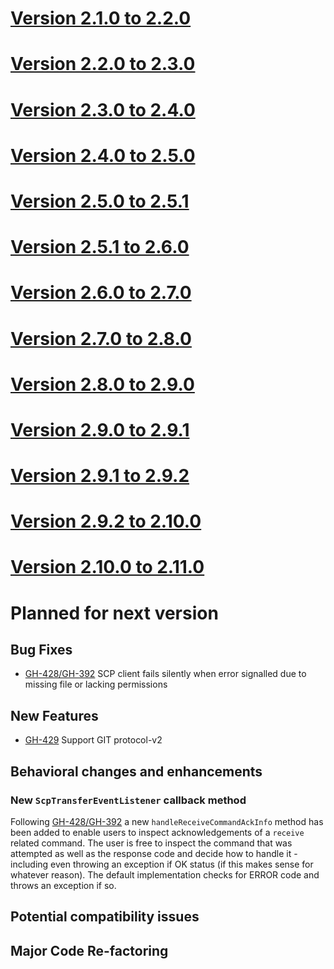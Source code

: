 # [Version 2.1.0 to 2.2.0](./docs/changes/2.2.0.md)

# [Version 2.2.0 to 2.3.0](./docs/changes/2.3.0.md)

# [Version 2.3.0 to 2.4.0](./docs/changes/2.4.0.md)

# [Version 2.4.0 to 2.5.0](./docs/changes/2.5.0.md)

# [Version 2.5.0 to 2.5.1](./docs/changes/2.5.1.md)

# [Version 2.5.1 to 2.6.0](./docs/changes/2.6.0.md)

# [Version 2.6.0 to 2.7.0](./docs/changes/2.7.0.md)

# [Version 2.7.0 to 2.8.0](./docs/changes/2.8.0.md)

# [Version 2.8.0 to 2.9.0](./docs/changes/2.9.0.md)

# [Version 2.9.0 to 2.9.1](./docs/changes/2.9.1.md)

# [Version 2.9.1 to 2.9.2](./docs/changes/2.9.2.md)

# [Version 2.9.2 to 2.10.0](./docs/changes/2.10.0.md)

# [Version 2.10.0 to 2.11.0](./docs/changes/2.11.0.md)

# Planned for next version

## Bug Fixes

* [GH-428/GH-392](https://github.com/apache/mina-sshd/issues/428) SCP client fails silently when error signalled due to missing file or lacking permissions

## New Features

* [GH-429](https://github.com/apache/mina-sshd/issues/429) Support GIT protocol-v2

## Behavioral changes and enhancements

### New `ScpTransferEventListener` callback method

Following [GH-428/GH-392](https://github.com/apache/mina-sshd/issues/428) a new `handleReceiveCommandAckInfo` method has been added to enable users to inspect
acknowledgements of a `receive` related command. The user is free to inspect the command that was attempted as well as the response code and decide how
to handle it - including even throwing an exception if OK status (if this makes sense for whatever reason). The default implementation checks for ERROR code and throws
an exception if so.

## Potential compatibility issues

## Major Code Re-factoring

